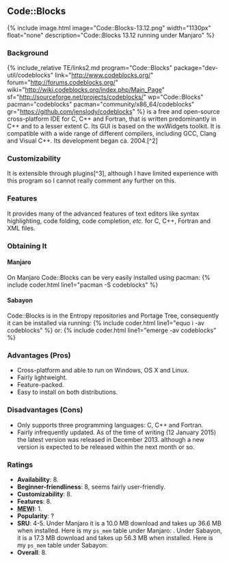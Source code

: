 ## Code::Blocks
{% include image.html image="Code::Blocks-13.12.png" width="1130px" float="none" description="Code::Blocks 13.12 running under Manjaro" %}

### Background
{% include_relative TE/links2.md program="Code::Blocks" package="dev-util/codeblocks" link="http://www.codeblocks.org/" forum="http://forums.codeblocks.org/" wiki="http://wiki.codeblocks.org/index.php/Main_Page" sf="http://sourceforge.net/projects/codeblocks/" wp="Code::Blocks" pacman="codeblocks" pacman="community/x86_64/codeblocks" gr="https://github.com/jenslody/codeblocks" %} is a free and open-source cross-platform IDE for C, C++ and Fortran, that is written predominantly in C++ and to a lesser extent C. Its GUI is based on the wxWidgets toolkit. It is compatible with a wide range of different compilers, including GCC, Clang and Visual C++. Its development began ca. 2004.[^2]

### Customizability
It is extensible through plugins[^3], although I have limited experience with this program so I cannot really comment any further on this.

### Features
It provides many of the advanced features of text editors like syntax highlighting, code folding, code completion, *etc.* for C, C++, Fortran and XML files.

### Obtaining It
#### Manjaro
On Manjaro Code::Blocks can be very easily installed using pacman:
{% include coder.html line1="pacman -S codeblocks" %}

#### Sabayon
Code::Blocks is in the Entropy repositories and Portage Tree, consequently it can be installed via running:
{% include coder.html line1="equo i -av codeblocks" %}
or:
{% include coder.html line1="emerge -av codeblocks" %}

### Advantages (Pros)
* Cross-platform and able to run on Windows, OS X and Linux.
* Fairly lightweight.
* Feature-packed.
* Easy to install on both distributions.

### Disadvantages (Cons)
* Only supports three programming languages: C, C++ and Fortran.
* Fairly infrequently updated. As of the time of writing (12 January 2015) the latest version was released in December 2013. although a new version is expected to be released within the next month or so.

### Ratings

<ul>
  <li><strong>Availability</strong>: 8.</li>
  <li><strong>Beginner-friendliness</strong>: 8, seems fairly user-friendly.</li>
  <li><strong>Customizability</strong>: 8.</li>
  <li><strong>Features</strong>: 8.</li>
  <li><abbr title="My Experience With It"><strong>MEWI</strong></abbr>: 1.</li>
  <li><strong>Popularity</strong>: ?</li>
  <li><strong>SRU</strong>: 4-5. Under Manjaro it is a 10.0 MB download and takes up 36.6 MB when installed. Here is my <code>ps_mem</code> table under Manjaro: <script src="/js/4ae61b68a83ead1e5cfc.js"></script>. Under Sabayon, it is a 17.3 MB download and takes up 56.3 MB when installed. Here is my <code>ps_mem</code> table under Sabayon: <script src="/js/1db3f63380ba841db331.js"></script></li>
  <li><strong>Overall</strong>: 8.</li>
</ul>

